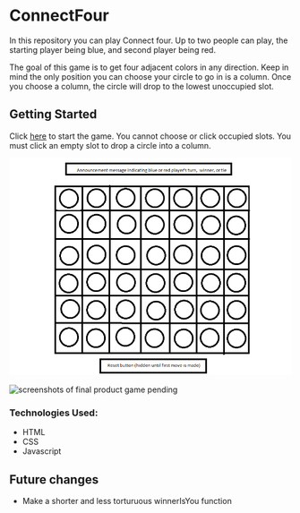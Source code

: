 # ConnectFour


In this repository you can play Connect four. Up to two people can play, the starting player being blue, and second player being red. 

The goal of this game is to get four adjacent colors in any direction. Keep in mind the only position you can choose your circle to go in is a column. Once you choose a column, the circle will drop to the lowest unoccupied slot.



## Getting Started

Click [here](https://johnnywiseau141.github.io/ConnectFour/) to start the game. You cannot choose or click occupied slots. You must click an empty slot to drop a circle into a column.




![wireframe](images/connect4wireframe.png)



![screenshots of final product game pending](https://64.media.tumblr.com/c1eec66ea124b8f3c52552812a01eda6/29804555adbe30ae-62/s2048x3072/103bffbc50c65a564f6e092c0fae9791b33e55bf.png)

### Technologies Used:

- HTML
- CSS
- Javascript


## Future changes

- Make a shorter and less torturuous winnerIsYou function